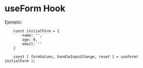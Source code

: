 # useForm Hook

Ejemplo: 

```
    const initialForm = {
        name: '',
        age: 0,
        email: ''
    }

    const [ formValues, handleInputChange, reset ] = useForm( initialForm );

```
